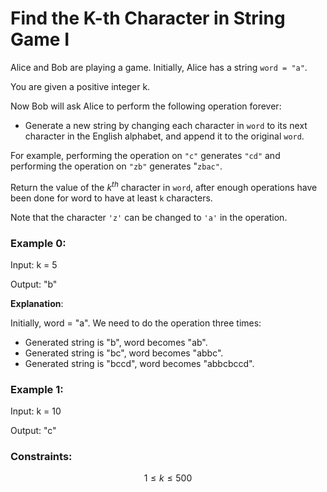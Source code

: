 # Find the K-th Character in String Game I

Alice and Bob are playing a game. Initially, Alice has a string ```word = "a"```.

You are given a positive integer k.

Now Bob will ask Alice to perform the following operation forever:

 - Generate a new string by changing each character in ```word``` to its next character in the English alphabet, and append it to the original ```word```.

For example, performing the operation on ```"c"``` generates ```"cd"``` and performing the operation on ```"zb"``` generates "```zbac"```.

Return the value of the $k^{th}$ character in ```word```, after enough operations have been done for word to have at least ```k``` characters.

Note that the character ```'z'``` can be changed to ```'a'``` in the operation.

### Example 0:
Input: k = 5

Output: "b"

**Explanation**:

Initially, word = "a". We need to do the operation three times:

 - Generated string is "b", word becomes "ab".
 -  Generated string is "bc", word becomes "abbc".
 - Generated string is "bccd", word becomes "abbcbccd".

### Example 1:

Input: k = 10

Output: "c"

 

### Constraints:
$$
1 \le k \le 500
$$